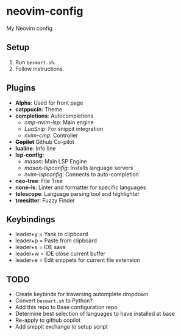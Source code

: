 # neovim-config
My Neovim config

## Setup
1. Run `besmart.sh`.
2. Follow instructions.

## Plugins
- **Alpha**: Used for front page
- **catppucin**: Theme
- **completions**: Autocompletions
  - *cmp-nvim-lsp*: Main engine
  - *LuaSnip*: For snippit integration
  - *nvim-cmp*: Controller
- **~~Copilot~~**:Github Co-pilot
- **lualine**: Info line
- **lsp-config**:
  - *mason*: Main LSP Engine
  - *mason-lspconfig*: Installs language servers
  - *nvim-lspconfig*: Connects to auto-completion
- **neo-tree**: File Tree
- **none-ls**: Linter and formatter for specific languages
- **telescope**: Language parsing tool and highlighter
- **treesitter**: Fuzzy Finder

## Keybindings
- leader+y = Yank to clipboard
- leader+p = Paste from clipboard
- leader+s = IDE save
- leader+w = IDE close current buffer
- leader+e = Edit snippets for current file extension

## TODO
- Create keybinds for traversing automplete dropdown
- Convert `besmart.sh` to Python?
- Add this repo to Base configuration repo
- Determine best selection of languages to have installed at base
- Re-apply to github copilot
- Add snippit exchange to setup script
